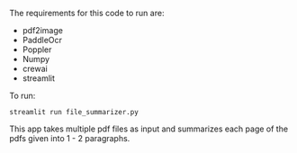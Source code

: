 The requirements for this code to run are:

<ul>
<li>pdf2image</li>
<li>PaddleOcr</li>
<li>Poppler</li>
<li>Numpy</li>
<li>crewai</li>
<li>streamlit</li>
</ul>

To run:
```
streamlit run file_summarizer.py
```
This app takes multiple pdf files as input and summarizes each page of the pdfs given into 1 - 2 paragraphs.